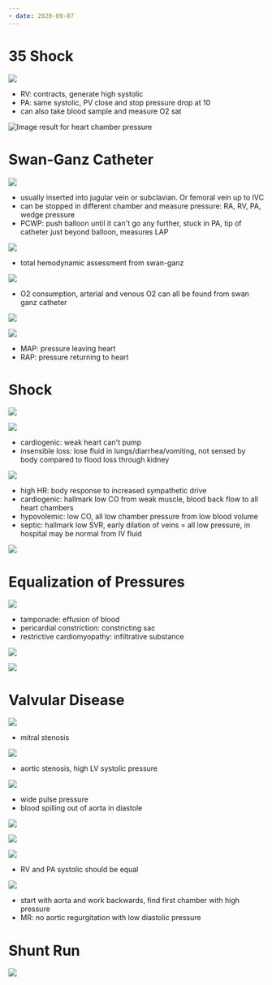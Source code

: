 ```yaml
---
- date: 2020-09-07
---
```


# 35 Shock

<!-- normal cardiac pressures -->

![](https://photos.thisispiggy.com/file/wikiFiles/iNQmaAf.jpg)

- RV: contracts, generate high systolic
- PA: same systolic, PV close and stop pressure drop at 10
- can also take blood sample and measure O2 sat

![Image result for heart chamber pressure](https://www.clicktocurecancer.info/arterial-pressure/images/2045_50_35-heart-chambers-pressures.jpg)

# Swan-Ganz Catheter

<!-- swan ganz catheter is, measures, calculated data from swan-ganz -->

![](https://photos.thisispiggy.com/file/wikiFiles/7mxalPB.jpg)

- usually inserted into jugular vein or subclavian. Or femoral vein up to IVC
- can be stopped in different chamber and measure pressure: RA, RV, PA, wedge pressure
- PCWP: push balloon until it can't go any further, stuck in PA, tip of catheter just beyond balloon, measures LAP

![](https://photos.thisispiggy.com/file/wikiFiles/9ww7GnM.jpg)

- total hemodynamic assessment from swan-ganz

![](https://photos.thisispiggy.com/file/wikiFiles/Igslf9X.jpg)

- O2 consumption, arterial and venous O2 can all be found from swan ganz catheter

![](https://photos.thisispiggy.com/file/wikiFiles/UgxCRKI.jpg)

![](https://photos.thisispiggy.com/file/wikiFiles/PoL1N3V.jpg)

- MAP: pressure leaving heart
- RAP: pressure returning to heart

# Shock

<!-- shock definition, 3 types, differences -->

![](https://photos.thisispiggy.com/file/wikiFiles/ePEwd0D.jpg)

![](https://photos.thisispiggy.com/file/wikiFiles/0hs1A2a.jpg)

- cardiogenic: weak heart can't pump
- insensible loss: lose fluid in lungs/diarrhea/vomiting, not sensed by body compared to flood loss through kidney

![](https://photos.thisispiggy.com/file/wikiFiles/XV0Lk2X.jpg)

- high HR: body response to increased sympathetic drive
- cardiogenic: hallmark low CO from weak muscle, blood back flow to all heart chambers
- hypovolemic: low CO, all low chamber pressure from low blood volume
- septic: hallmark low SVR, early dilation of veins = all low pressure, in hospital may be normal from IV fluid

![](https://photos.thisispiggy.com/file/wikiFiles/jwDgnzn.jpg)

# Equalization of Pressures

<!-- equalization of pressures happen when, pathogenesis -->

![](https://photos.thisispiggy.com/file/wikiFiles/zV1nxsb.jpg)

- tamponade: effusion of blood
- pericardial constriction: constricting sac
- restrictive cardiomyopathy: infiltrative substance

![](https://photos.thisispiggy.com/file/wikiFiles/Rxtai5u.jpg)

![](https://photos.thisispiggy.com/file/wikiFiles/cpo6zMj.jpg)

# Valvular Disease

<!-- Swan Ganz and different valvular diseases -->

![](https://photos.thisispiggy.com/file/wikiFiles/rJGlQww.jpg)

- mitral stenosis

![](https://photos.thisispiggy.com/file/wikiFiles/PmSWeqr.jpg)

- aortic stenosis, high LV systolic pressure

![](https://photos.thisispiggy.com/file/wikiFiles/IGBFJz9.jpg)

- wide pulse pressure
- blood spilling out of aorta in diastole

![](https://photos.thisispiggy.com/file/wikiFiles/gxxvpLm.jpg)

![](https://photos.thisispiggy.com/file/wikiFiles/47tbKY1.jpg)

![](https://photos.thisispiggy.com/file/wikiFiles/Exxs6LT.jpg)

- RV and PA systolic should be equal

![](https://photos.thisispiggy.com/file/wikiFiles/SSZTVmn.jpg)

- start with aorta and work backwards, find first chamber with high pressure
- MR: no aortic regurgitation with low diastolic pressure

# Shunt Run

<!-- ignore -->

![](https://photos.thisispiggy.com/file/wikiFiles/EHCRmxh.jpg)
